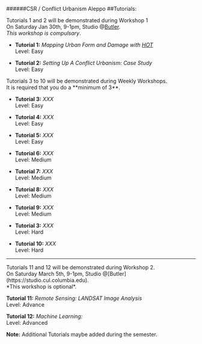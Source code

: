 ######CSR / Conflict Urbanism Aleppo
##Tutorials:

Tutorials 1 and 2 will be demonstrated during Workshop 1</br>
On Saturday Jan 30th, 9-1pm, Studio @[Butler](https://studio.cul.columbia.edu).</br>
*This workshop is compulsary*.

+ **Tutorial 1:** 
*Mapping Urban Form and Damage with [HOT](http://hotosm.org)* </br>
Level: Easy

+ **Tutorial 2:** 
*Setting Up A Conflict Urbanism: Case Study*</br>
Level: Easy

</hr>
Tutorials 3 to 10 will be demonstrated during Weekly Workshops.</br> 
It is required that you do a **minimum of 3**.

+ **Tutorial 3:** 
*XXX*</br>
Level: Easy

+ **Tutorial 4:** 
*XXX*</br>
Level: Easy

+ **Tutorial 5:** 
*XXX*</br>
Level: Easy

+ **Tutorial 6:** 
*XXX*</br>
Level: Medium

+ **Tutorial 7:** 
*XXX*</br>
Level: Medium

+ **Tutorial 8:** 
*XXX*</br>
Level: Medium

+ **Tutorial 9:** 
*XXX*</br>
Level: Medium

+ **Tutorial 3:** 
*XXX*</br>
Level: Hard

+ **Tutorial 10:** 
*XXX*</br>
Level: Hard

<hr/>
Tutorials 11 and 12 will be demonstrated during Workshop 2. </br> 
On Saturday March 5th, 9-1pm, Studio @[Butler](https://studio.cul.columbia.edu).</br>
*This workshop is optional*.

**Tutorial 11:** 
*Remote Sensing: LANDSAT Image Analysis*</br>
Level: Advance

**Tutorial 12:** 
*Machine Learning:*</br>
Level: Advanced

**Note:**
Additional Tutorials maybe added during the semester.
